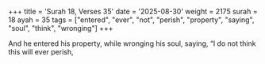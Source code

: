 +++
title = 'Surah 18, Verses 35'
date = '2025-08-30'
weight = 2175
surah = 18
ayah = 35
tags = ["entered", "ever", "not", "perish", "property", "saying", "soul", "think", "wronging"]
+++

And he entered his property, while wronging his soul, saying, “I do not think this will ever perish,